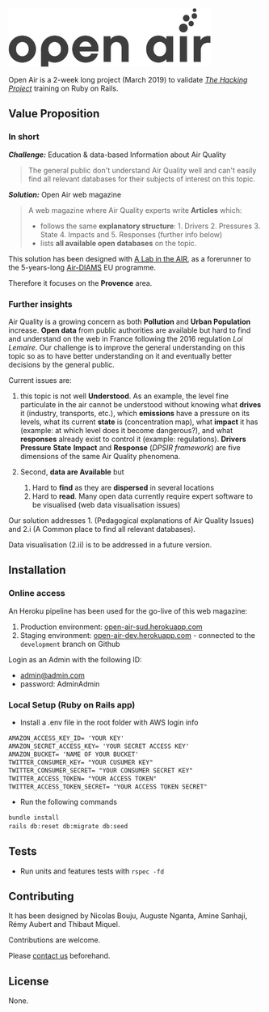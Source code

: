 ![alt text](https://github.com/stug43/Open_air/blob/development/app/assets/images/air-quality-logo/logo-1-d.png "")

Open Air is a 2-week long project (March 2019) to validate *[The Hacking Project](https://www.thehackingproject.org/)* training on Ruby on Rails. 

## Value Proposition

### In short

___Challenge:___ Education & data-based Information about Air Quality
> The general public don't understand Air Quality well and can't easily find all relevant databases for their subjects of interest on this topic. 

___Solution:___ Open Air web magazine
> A web magazine where Air Quality experts write **Articles** which:
>  * follows the same **explanatory structure**: 1. Drivers 2. Pressures 3. State 4. Impacts and 5. Responses (further info below)
> * lists **all available open databases** on the topic.

This solution has been designed with [A Lab in the AIR](https://www.alabintheair.cc/), as a forerunner to the 5-years-long [Air-DIAMS](https://www.air-diams.org/) EU programme.

Therefore it focuses on the **Provence** area.


### Further insights

Air Quality is a growing concern as both **Pollution** and **Urban Population** increase. **Open data** from public authorities are available but hard to find and understand on the web in France following the 2016 regulation *Loi Lemaire*. Our challenge is to improve the general understanding on this topic so as to have better understanding on it and eventually better decisions by the general public.

Current issues are: 

1. this topic is not well **Understood**. As an example, the level fine particulate in the air cannot be understood without knowing what **drives** it (industry, transports, etc.), which **emissions** have a pressure on its levels, what its current **state** is (concentration map),  what **impact** it has (example: at which level does it become dangerous?), and what **responses** already exist to control it (example: regulations). **Drivers** **Pressure** **State** **Impact** and **Response** (*DPSIR framework*) are five dimensions of the same Air Quality phenomena.

1. Second, **data are Available** but 
   1. Hard to **find** as they are **dispersed** in several locations
   1. Hard to **read**. Many open data currently require expert software to be visualised (web data visualisation issues)

Our solution addresses 1. (Pedagogical explanations of Air Quality Issues) and 2.i (A Common place to find all relevant databases). 

Data visualisation (2.ii) is to be addressed in a future version.
 
## Installation

### Online access

An Heroku pipeline has been used for the go-live of this web magazine:
1. Production environment: [open-air-sud.herokuapp.com](open-air-sud.herokuapp.com)
2. Staging environment: [open-air-dev.herokuapp.com](open-air-dev.herokuapp.com) - connected to the `development` branch on Github

Login as an Admin with the following ID: 
* admin@admin.com 
* password: AdminAdmin

### Local Setup (Ruby on Rails app)

* Install a .env file in the root folder with AWS login info 
```
AMAZON_ACCESS_KEY_ID= 'YOUR KEY'
AMAZON_SECRET_ACCESS_KEY= 'YOUR SECRET ACCESS KEY'
AMAZON_BUCKET= 'NAME OF YOUR BUCKET'
TWITTER_CONSUMER_KEY= "YOUR CUSUMER KEY"
TWITTER_CONSUMER_SECRET= "YOUR CONSUMER SECRET KEY"
TWITTER_ACCESS_TOKEN= "YOUR ACCESS TOKEN"
TWITTER_ACCESS_TOKEN_SECRET= "YOUR ACCESS TOKEN SECRET"
```
* Run the following commands
```bash
bundle install
rails db:reset db:migrate db:seed
```
## Tests

* Run units and features tests with ``rspec -fd``

## Contributing

It has been designed by Nicolas Bouju, Auguste Nganta, Amine Sanhaji, Rémy Aubert and Thibaut Miquel.

Contributions are welcome.

Please [contact us](mailto:open-air@alabintheair.cc) beforehand.

## License

None.

